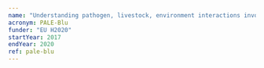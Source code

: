 ```yaml
---
name: "Understanding pathogen, livestock, environment interactions involving bluetongue virus"
acronym: PALE-Blu
funder: "EU H2020"
startYear: 2017
endYear: 2020
ref: pale-blu
---
```

